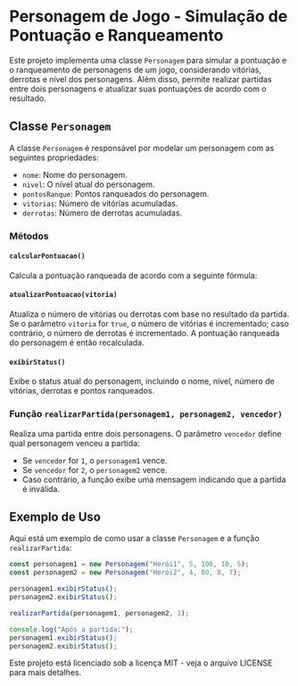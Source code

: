 # Personagem de Jogo - Simulação de Pontuação e Ranqueamento

Este projeto implementa uma classe `Personagem` para simular a pontuação e o ranqueamento de personagens de um jogo, considerando vitórias, derrotas e nível dos personagens. Além disso, permite realizar partidas entre dois personagens e atualizar suas pontuações de acordo com o resultado.

## Classe `Personagem`

A classe `Personagem` é responsável por modelar um personagem com as seguintes propriedades:

- `nome`: Nome do personagem.
- `nivel`: O nível atual do personagem.
- `pontosRanque`: Pontos ranqueados do personagem.
- `vitorias`: Número de vitórias acumuladas.
- `derrotas`: Número de derrotas acumuladas.

### Métodos

#### `calcularPontuacao()`

Calcula a pontuação ranqueada de acordo com a seguinte fórmula:


#### `atualizarPontuacao(vitoria)`

Atualiza o número de vitórias ou derrotas com base no resultado da partida. Se o parâmetro `vitoria` for `true`, o número de vitórias é incrementado; caso contrário, o número de derrotas é incrementado. A pontuação ranqueada do personagem é então recalculada.

#### `exibirStatus()`

Exibe o status atual do personagem, incluindo o nome, nível, número de vitórias, derrotas e pontos ranqueados.

### Função `realizarPartida(personagem1, personagem2, vencedor)`

Realiza uma partida entre dois personagens. O parâmetro `vencedor` define qual personagem venceu a partida:

- Se `vencedor` for `1`, o `personagem1` vence.
- Se `vencedor` for `2`, o `personagem2` vence.
- Caso contrário, a função exibe uma mensagem indicando que a partida é inválida.

## Exemplo de Uso

Aqui está um exemplo de como usar a classe `Personagem` e a função `realizarPartida`:

```javascript
const personagem1 = new Personagem("Herói1", 5, 100, 10, 5);
const personagem2 = new Personagem("Herói2", 4, 80, 8, 7);

personagem1.exibirStatus();
personagem2.exibirStatus();

realizarPartida(personagem1, personagem2, 1);

console.log("Após a partida:");
personagem1.exibirStatus();
personagem2.exibirStatus();

```


Este projeto está licenciado sob a licença MIT - veja o arquivo LICENSE para mais detalhes.


